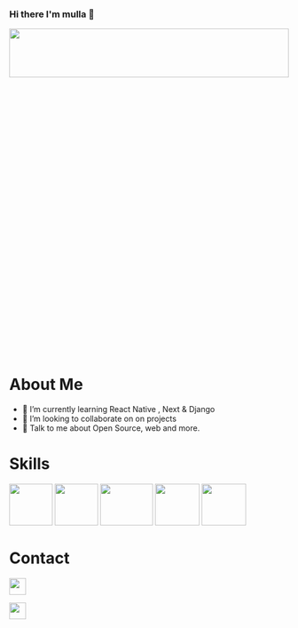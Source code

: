 ### Hi there I'm mulla  👋
  
<img src="https://www.secretsdumonde.com/images/mayotte/mayotte-voyages-slideshow8.jpg"  height="15%" width="100%"></img>

# About Me 
- 🌱 I’m currently learning React Native , Next & Django 
- 👯 I’m looking to collaborate on on projects
- 💬 Talk to me about Open Source, web and more.

# Skills 
<img src="https://cdn.icon-icons.com/icons2/2107/PNG/512/file_type_php_icon_130266.png"  height="75" width="78"></img>
<img src="https://symfony.com/logos/symfony_black_03.png"  height="75" width="78"/></img>
<img src="https://www.datocms-assets.com/45470/1631110818-logo-react-js.png" height="75" width="95"></img>
<img src="https://www2.skillsoft.com/wp-content/uploads/2018/01/Javascript_badge.png" height="75" width="80"></img>
<img src="https://upload.wikimedia.org/wikipedia/commons/thumb/c/c3/Python-logo-notext.svg/640px-Python-logo-notext.svg.png" height="75" width="80"></img>

# Contact
<a href="https://m2x.alwaysdata.net/cv/"><img src="https://lesautrespossibles.fr/wp-content/uploads/2020/06/kisspng-computer-icons-web-browser-desktop-wallpaper-scala-free-high-quality-site-internet-icon-5ab11bffbf12b5.5624271815215564797826-300x300.png" height="30" width="30"></img></a>

<a href="https://www.linkedin.com/in/moulaili-saidi-92888a151?"><img src="https://cdn-icons-png.flaticon.com/512/174/174857.png" height="30" width="30"></img></a>


<!--
**Moulayli/Moulayli** is a ✨ _special_ ✨ repository because its `README.md` (this file) appears on your GitHub profile.

Here are some ideas to get you started:

- 🔭 I’m currently working on ...
- 🌱 I’m currently learning ...
- 👯 I’m looking to collaborate on ...
- 🤔 I’m looking for help with ...
- 💬 Ask me about ...
- 📫 How to reach me: ...
- 😄 Pronouns: ...
- ⚡ Fun fact: ...
-->
